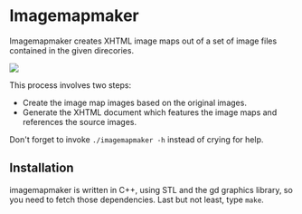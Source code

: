 Imagemapmaker
=============

Imagemapmaker creates XHTML image maps out of a set of image files
contained in the given direcories.

![](imagemapmaker/raw/master/screenshot.png)

This process involves two steps:

- Create the image map images based on the original images.
- Generate the XHTML document which features the image maps
  and references the source images.

Don't forget to invoke `./imagemapmaker -h` instead of crying for help.

Installation
------------

imagemapmaker is written in C++, using STL and the gd graphics library,
so you need to fetch those dependencies.  Last but not least, type `make`.
